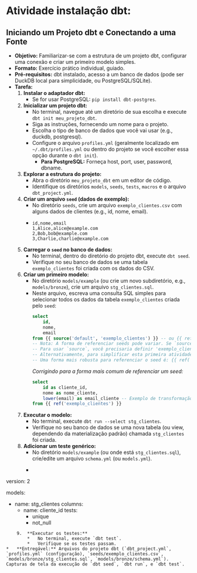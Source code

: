# Atividade instalação dbt: 
## Iniciando um Projeto dbt e Conectando a uma Fonte

*   **Objetivo:** Familiarizar-se com a estrutura de um projeto dbt, configurar uma conexão e criar um primeiro modelo simples.
*   **Formato:** Exercício prático individual, guiado.
*   **Pré-requisitos:** dbt instalado, acesso a um banco de dados (pode ser DuckDB local para simplicidade, ou PostgreSQL/SQLite).
*   **Tarefa:**
    1.  **Instalar o adaptador dbt:**
        *   Se for usar PostgreSQL: `pip install dbt-postgres`.
    2.  **Inicializar um projeto dbt:**
        *   No terminal, navegue até um diretório de sua escolha e execute `dbt init meu_projeto_dbt`.
        *   Siga as instruções, fornecendo um nome para o projeto.
        *   Escolha o tipo de banco de dados que você vai usar (e.g., duckdb, postgresql).
        *   Configure o arquivo `profiles.yml` (geralmente localizado em `~/.dbt/profiles.yml` ou dentro do projeto se você escolher essa opção durante o `dbt init`).
            *   **Para PostgreSQL:** Forneça host, port, user, password, dbname.
    3.  **Explorar a estrutura do projeto:**
        *   Abra o diretório `meu_projeto_dbt` em um editor de código.
        *   Identifique os diretórios `models`, `seeds`, `tests`, `macros` e o arquivo `dbt_project.yml`.
    4.  **Criar um arquivo `seed` (dados de exemplo):**
        *   No diretório `seeds`, crie um arquivo `exemplo_clientes.csv` com alguns dados de clientes (e.g., id, nome, email).
        *   ```csv
            id,nome,email
            1,Alice,alice@example.com
            2,Bob,bob@example.com
            3,Charlie,charlie@example.com
            ```
    5.  **Carregar o `seed` no banco de dados:**
        *   No terminal, dentro do diretório do projeto dbt, execute `dbt seed`.
        *   Verifique no seu banco de dados se uma tabela `exemplo_clientes` foi criada com os dados do CSV.
    6.  **Criar um primeiro modelo:**
        *   No diretório `models/example` (ou crie um novo subdiretório, e.g., `models/bronze`), crie um arquivo `stg_clientes.sql`.
        *   Neste arquivo, escreva uma consulta SQL simples para selecionar todos os dados da tabela `exemplo_clientes` criada pelo `seed`:
            ```sql
            select
                id,
                nome,
                email
            from {{ source('default', 'exemplo_clientes') }} -- ou {{ ref('exemplo_clientes') }} se o dbt tratar seeds como refs automaticamente
            -- Nota: A forma de referenciar seeds pode variar. Se `source` não funcionar, tente `ref`.
            -- Para usar `source`, você precisaria definir 'exemplo_clientes' em um arquivo .yml na pasta models.
            -- Alternativamente, para simplificar esta primeira atividade, pode-se usar diretamente o nome da tabela gerada pelo seed se o dbt a criar no schema padrão.
            -- Uma forma mais robusta para referenciar o seed é: {{ ref('exemplo_clientes') }}
            ```
            *Corrigindo para a forma mais comum de referenciar um seed:* 
            ```sql
            select
                id as cliente_id,
                nome as nome_cliente,
                lower(email) as email_cliente -- Exemplo de transformação simples
            from {{ ref('exemplo_clientes') }}
            ```
    7.  **Executar o modelo:**
        *   No terminal, execute `dbt run --select stg_clientes`.
        *   Verifique no seu banco de dados se uma nova tabela (ou view, dependendo da materialização padrão) chamada `stg_clientes` foi criada.
    8.  **Adicionar um teste genérico:**
        *   No diretório `models/example` (ou onde está `stg_clientes.sql`), crie/edite um arquivo `schema.yml` (ou `models.yml`).
        *   ```yaml
version: 2

models:
  - name: stg_clientes
    columns:
      - name: cliente_id
        tests:
          - unique
          - not_null
```
    9.  **Executar os testes:**
        *   No terminal, execute `dbt test`.
        *   Verifique se os testes passam.
*   **Entregável:** Arquivos do projeto dbt (`dbt_project.yml`, `profiles.yml` (configuração), `seeds/exemplo_clientes.csv`, `models/bronze/stg_clientes.sql`, `models/bronze/schema.yml`). Capturas de tela da execução de `dbt seed`, `dbt run`, e `dbt test`.
